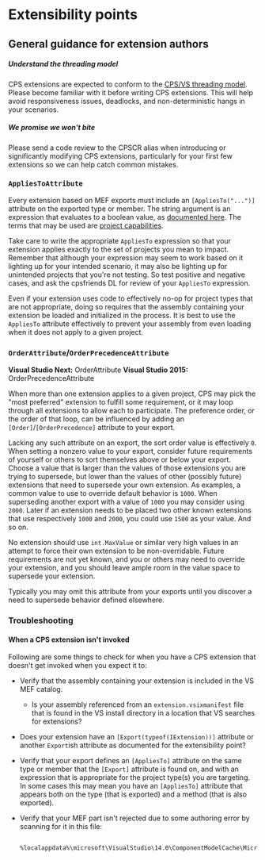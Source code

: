 Extensibility points
====================

General guidance for extension authors
--------------------------------------

##### Understand the threading model

CPS extensions are expected to conform to the [CPS/VS threading
model](../overview/threading_model.md). Please become familiar with it 
before writing CPS extensions. This will help avoid responsiveness 
issues, deadlocks, and non-deterministic hangs in your scenarios.

##### We promise we won't bite

Please send a code review to the CPSCR alias when introducing or significantly
modifying CPS extensions, particularly for your first few extensions so
we can help catch common mistakes.

### `AppliesToAttribute`

Every extension based on MEF exports must include an `[AppliesTo("...")]`
attribute on the exported type or member. The string argument is
an expression that evaluates to a boolean value, as [documented
here](http://msdn.microsoft.com/en-us/library/microsoft.visualstudio.shell.interop.ivsbooleansymbolexpressionevaluator.evaluateexpression.aspx).
The terms that may be used are [project
capabilities](../overview/about_project_capabilities.md).

Take care to write the appropriate `AppliesTo` expression so that your
extension applies exactly to the set of projects you mean to impact. Remember
that although your expression may seem to work based on it lighting up for
your intended scenario, it may also be lighting up for unintended projects
that you're not testing. So test positive and negative cases, and ask the
cpsfriends DL for review of your `AppliesTo` expression.

Even if your extension uses code to effectively no-op for project types
that are not appropriate, doing so requires that the assembly containing
your extension be loaded and initialized in the process. It is best to
use the `AppliesTo` attribute effectively to prevent your assembly from even
loading when it does not apply to a given project.

### `OrderAttribute`/`OrderPrecedenceAttribute`

**Visual Studio Next:** OrderAttribute
**Visual Studio 2015:** OrderPrecedenceAttribute

When more than one extension applies to a given project, CPS may pick the
"most preferred" extension to fulfill some requirement, or it may loop
through all extensions to allow each to participate. The preference order,
or the order of that loop, can be influenced by adding an `[Order]`/`[OrderPrecedence]`
attribute to your export.

Lacking any such attribute on an export, the sort order value is effectively
`0`. When setting a nonzero value to your export, consider future requirements
of yourself or others to sort themselves above or below your export. Choose
a value that is larger than the values of those extensions you are trying to
supersede, but lower than the values of other (possibly future) extensions
that need to supersede your own extension. As examples, a common value to
use to override default behavior is `1000`. When superseding another export
with a value of `1000` you may consider using `2000`. Later if an extension
needs to be placed two other known extensions that use respectively `1000`
and `2000`, you could use `1500` as your value. And so on.

No extension should use `int.MaxValue` or similar very high values in
an attempt to force their own extension to be non-overridable. Future
requirements are not yet known, and you or others may need to override
your extension, and you should leave ample room in the value space to
supersede your extension.

Typically you may omit this attribute from your exports until you discover
a need to supersede behavior defined elsewhere. 

### Troubleshooting

#### When a CPS extension isn't invoked

Following are some things to check for when you have a CPS extension that
doesn't get invoked when you expect it to:

- Verify that the assembly containing your extension is included in the 
  VS MEF catalog.
  - Is your assembly referenced from an `extension.vsixmanifest` file 
    that is found in the VS install directory in a location that VS 
    searches for extensions?
- Does your extension have an `[Export(typeof(IExtension))]` attribute 
  or another `Export`ish attribute as documented for the extensibility point?
- Verify that your export defines an `[AppliesTo]` attribute on the 
  same type or member that the `[Export]` attribute is found on, and 
  with an expression that is appropriate for the project type(s) you 
  are targeting. In some cases this may mean you have an `[AppliesTo]` 
  attribute that appears both on the type (that is exported) and a 
  method (that is also exported).
- Verify that your MEF part isn't rejected due to some authoring error 
  by scanning for it in this file:

        %localappdata%\microsoft\VisualStudio\14.0\ComponentModelCache\Microsoft.VisualStudio.Default.err
